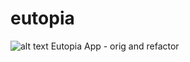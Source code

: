 # eutopia
![alt text](https://raw.githubusercontent.com/delfiramirez/eutopia/img/eutopia_1.png)
Eutopia App - orig and refactor

